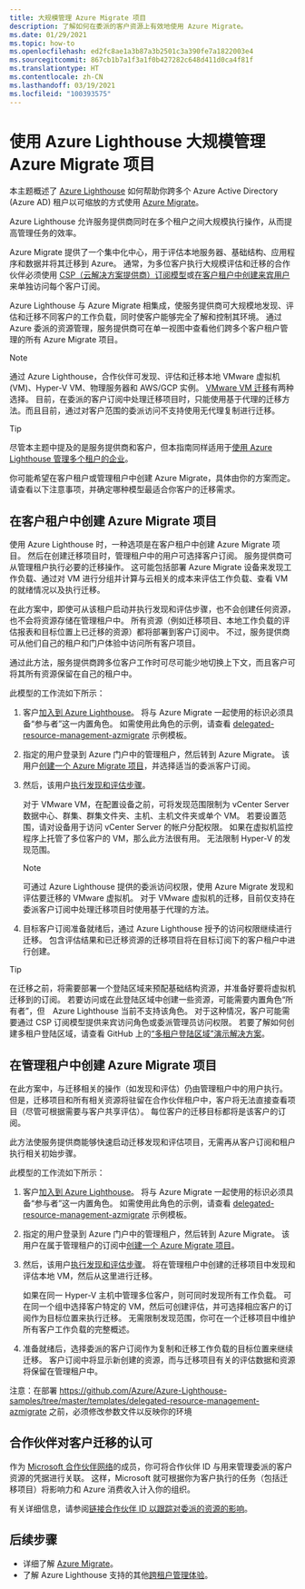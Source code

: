 ```yaml
---
title: 大规模管理 Azure Migrate 项目
description: 了解如何在委派的客户资源上有效地使用 Azure Migrate。
ms.date: 01/29/2021
ms.topic: how-to
ms.openlocfilehash: ed2fc8ae1a3b87a3b2501c3a390fe7a1822003e4
ms.sourcegitcommit: 867cb1b7a1f3a1f0b427282c648d411d0ca4f81f
ms.translationtype: HT
ms.contentlocale: zh-CN
ms.lasthandoff: 03/19/2021
ms.locfileid: "100393575"
---
```

# <a name="manage-azure-migrate-projects-at-scale-with-azure-lighthouse"></a>使用 Azure Lighthouse 大规模管理 Azure Migrate 项目

本主题概述了 [Azure Lighthouse](../overview.md) 如何帮助你跨多个 Azure Active Directory (Azure AD) 租户以可缩放的方式使用 [Azure Migrate](../../migrate/migrate-services-overview.md)。

Azure Lighthouse 允许服务提供商同时在多个租户之间大规模执行操作，从而提高管理任务的效率。

Azure Migrate 提供了一个集中化中心，用于评估本地服务器、基础结构、应用程序和数据并将其迁移到 Azure。 通常，为多位客户执行大规模评估和迁移的合作伙伴必须使用 [CSP（云解决方案提供商）订阅模型](/partner-center/customers-revoke-admin-privileges)或[在客户租户中创建来宾用户](../../active-directory/external-identities/what-is-b2b.md)来单独访问每个客户订阅。

Azure Lighthouse 与 Azure Migrate 相集成，使服务提供商可大规模地发现、评估和迁移不同客户的工作负载，同时使客户能够完全了解和控制其环境。 通过 Azure 委派的资源管理，服务提供商可在单一视图中查看他们跨多个客户租户管理的所有 Azure Migrate 项目。

> [!NOTE]
> 通过 Azure Lighthouse，合作伙伴可发现、评估和迁移本地 VMware 虚拟机 (VM)、Hyper-V VM、物理服务器和 AWS/GCP 实例。 [VMware VM 迁移](../../migrate/server-migrate-overview.md)有两种选择。 目前，在委派的客户订阅中处理迁移项目时，只能使用基于代理的迁移方法。而且目前，通过对客户范围的委派访问不支持使用无代理复制进行迁移。

> [!TIP]
> 尽管本主题中提及的是服务提供商和客户，但本指南同样适用于[使用 Azure Lighthouse 管理多个租户的企业](../concepts/enterprise.md)。

你可能希望在客户租户或管理租户中创建 Azure Migrate，具体由你的方案而定。 请查看以下注意事项，并确定哪种模型最适合你客户的迁移需求。

## <a name="create-an-azure-migrate-project-in-the-customer-tenant"></a>在客户租户中创建 Azure Migrate 项目

使用 Azure Lighthouse 时，一种选项是在客户租户中创建 Azure Migrate 项目。 然后在创建迁移项目时，管理租户中的用户可选择客户订阅。 服务提供商可从管理租户执行必要的迁移操作。 这可能包括部署 Azure Migrate 设备来发现工作负载、通过对 VM 进行分组并计算与云相关的成本来评估工作负载、查看 VM 的就绪情况以及执行迁移。

在此方案中，即使可从该租户启动并执行发现和评估步骤，也不会创建任何资源，也不会将资源存储在管理租户中。 所有资源（例如迁移项目、本地工作负载的评估报表和目标位置上已迁移的资源）都将部署到客户订阅中。 不过，服务提供商可从他们自己的租户和门户体验中访问所有客户项目。

通过此方法，服务提供商跨多位客户工作时可尽可能少地切换上下文，而且客户可将其所有资源保留在自己的租户中。

此模型的工作流如下所示：

1. 客户[加入到 Azure Lighthouse](onboard-customer.md)。 将与 Azure Migrate 一起使用的标识必须具备“参与者”这一内置角色。 如需使用此角色的示例，请查看 [delegated-resource-management-azmigrate](https://github.com/Azure/Azure-Lighthouse-samples/tree/master/templates/delegated-resource-management-azmigrate) 示例模板。
1. 指定的用户登录到 Azure 门户中的管理租户，然后转到 Azure Migrate。 该用户[创建一个 Azure Migrate 项目](../../migrate/create-manage-projects.md)，并选择适当的委派客户订阅。
1. 然后，该用户[执行发现和评估步骤](../../migrate/tutorial-discover-vmware.md)。

   对于 VMware VM，在配置设备之前，可将发现范围限制为 vCenter Server 数据中心、群集、群集文件夹、主机、主机文件夹或单个 VM。 若要设置范围，请对设备用于访问 vCenter Server 的帐户分配权限。 如果在虚拟机监控程序上托管了多位客户的 VM，那么此方法很有用。 无法限制 Hyper-V 的发现范围。

    > [!NOTE]
    > 可通过 Azure Lighthouse 提供的委派访问权限，使用 Azure Migrate 发现和评估要迁移的 VMware 虚拟机。 对于 VMware 虚拟机的迁移，目前仅支持在委派客户订阅中处理迁移项目时使用基于代理的方法。

1. 目标客户订阅准备就绪后，通过 Azure Lighthouse 授予的访问权限继续进行迁移。 包含评估结果和已迁移资源的迁移项目将在目标订阅下的客户租户中进行创建。

> [!TIP]
> 在迁移之前，将需要部署一个登陆区域来预配基础结构资源，并准备好要将虚拟机迁移到的订阅。 若要访问或在此登陆区域中创建一些资源，可能需要内置角色“所有者”，但　Azure Lighthouse 当前不支持该角色。 对于这种情况，客户可能需要通过 CSP 订阅模型提供来宾访问角色或委派管理员访问权限。 若要了解如何创建多租户登陆区域，请查看 GitHub 上的[“多租户登陆区域”演示解决方案](https://github.com/Azure/Multi-tenant-Landing-Zones)。

## <a name="create-an-azure-migrate-project-in-the-managing-tenant"></a>在管理租户中创建 Azure Migrate 项目

在此方案中，与迁移相关的操作（如发现和评估）仍由管理租户中的用户执行。 但是，迁移项目和所有相关资源将驻留在合作伙伴租户中，客户将无法直接查看项目（尽管可根据需要与客户共享评估）。 每位客户的迁移目标都将是该客户的订阅。

此方法使服务提供商能够快速启动迁移发现和评估项目，无需再从客户订阅和租户执行相关初始步骤。

此模型的工作流如下所示：

1. 客户[加入到 Azure Lighthouse](onboard-customer.md)。 将与 Azure Migrate 一起使用的标识必须具备“参与者”这一内置角色。 如需使用此角色的示例，请查看 [delegated-resource-management-azmigrate](https://github.com/Azure/Azure-Lighthouse-samples/tree/master/templates/delegated-resource-management-azmigrate) 示例模板。
1. 指定的用户登录到 Azure 门户中的管理租户，然后转到 Azure Migrate。 该用户在属于管理租户的订阅中[创建一个 Azure Migrate 项目](../../migrate/create-manage-projects.md)。
1. 然后，该用户[执行发现和评估步骤](../../migrate/tutorial-discover-vmware.md)。 将在管理租户中创建的迁移项目中发现和评估本地 VM，然后从这里进行迁移。

   如果在同一 Hyper-V 主机中管理多位客户，则可同时发现所有工作负载。 可在同一个组中选择客户特定的 VM，然后可创建评估，并可选择相应客户的订阅作为目标位置来执行迁移。 无需限制发现范围，你可在一个迁移项目中维护所有客户工作负载的完整概述。

1. 准备就绪后，选择委派的客户订阅作为复制和迁移工作负载的目标位置来继续迁移。 客户订阅中将显示新创建的资源，而与迁移项目有关的评估数据和资源将保留在管理租户中。

注意：在部署 https://github.com/Azure/Azure-Lighthouse-samples/tree/master/templates/delegated-resource-management-azmigrate 之前，必须修改参数文件以反映你的环境

## <a name="partner-recognition-for-customer-migrations"></a>合作伙伴对客户迁移的认可

作为 [Microsoft 合作伙伴网络](https://partner.microsoft.com)的成员，你可将合作伙伴 ID 与用来管理委派的客户资源的凭据进行关联。 这样，Microsoft 就可根据你为客户执行的任务（包括迁移项目）将影响力和 Azure 消费收入计入你的组织。

有关详细信息，请参阅[链接合作伙伴 ID 以跟踪对委派的资源的影响](partner-earned-credit.md)。

## <a name="next-steps"></a>后续步骤

- 详细了解 [Azure Migrate](../../migrate/migrate-services-overview.md)。
- 了解 Azure Lighthouse 支持的其他[跨租户管理体验](../concepts/cross-tenant-management-experience.md)。
